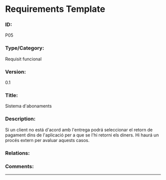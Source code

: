 # Requirements Template
### ID: 
P05
### Type/Category: 
Requisit funcional 
### Version: 
0.1
### Title: 
Sistema d'abonaments
### Description: 
Si un client no está d'acord amb l'entrega podrá seleccionar el retorn de pagament dins de l'aplicació per a que se l'hi retorni els diners. Hi haurá un procés extern per avaluar aquests casos.
### Relations: 
### Comments: 
---